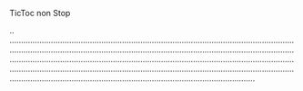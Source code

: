 TicToc non Stop

..
...........................................................................................................................................................................................................................................................................................................................................................................................................................................................................................................................................................................................................................
